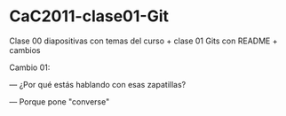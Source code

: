 # CaC2011-clase01-Git
Clase 00 diapositivas con temas del curso + clase 01 Gits con README + cambios

Cambio 01: 

— ¿Por qué estás hablando con esas zapatillas?

— Porque pone "converse"
